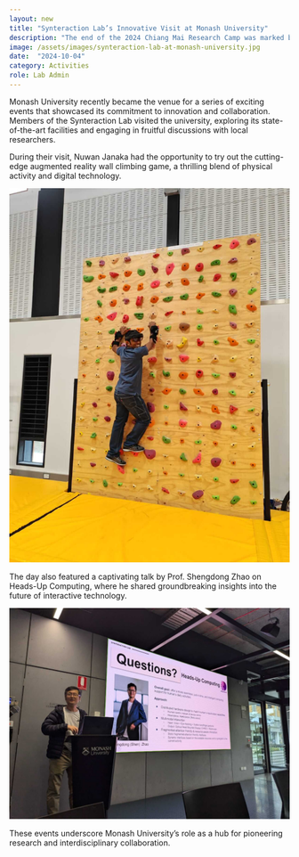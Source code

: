 ```yaml
---
layout: new
title: "Synteraction Lab’s Innovative Visit at Monash University"
description: "The end of the 2024 Chiang Mai Research Camp was marked by a celebration of innovation and collaboration."
image: /assets/images/synteraction-lab-at-monash-university.jpg
date:  "2024-10-04"
category: Activities
role: Lab Admin
---
```


Monash University recently became the venue for a series of exciting events that showcased its commitment to innovation and collaboration. Members of the Synteraction Lab visited the university, exploring its state-of-the-art facilities and engaging in fruitful discussions with local researchers. 

During their visit, Nuwan Janaka had the opportunity to try out the cutting-edge augmented reality wall climbing game, a thrilling blend of physical activity and digital technology.
 
![-](/assets/images/monash-uni-wall-climbing.jpg "-")

The day also featured a captivating talk by Prof. Shengdong Zhao on Heads-Up Computing, where he shared groundbreaking insights into the future of interactive technology. 

![-](/assets/images/monash-uni-talk.jpg "-")

These events underscore Monash University’s role as a hub for pioneering research and interdisciplinary collaboration.

